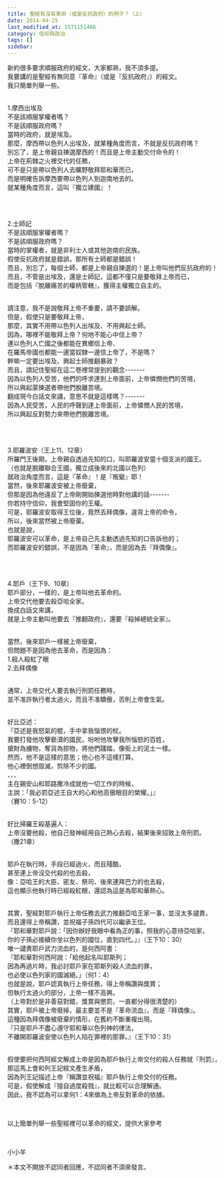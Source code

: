 ```yaml
---
title: 聖經有沒有革命（或是反抗政府）的例子？（上）
date: 2014-04-25
last_modified_at: 1571151466
category: 信仰與政治
tags: []
sidebar: 
---
```


<p>新約很多要求順服政府的經文，大家都熟，我不須多提。<br/>
我要講的是聖經有無同意『革命』（或是『反抗政府』）的經文。<br/>
我只簡單列舉一些。</p>
<p><br/>
1.摩西出埃及<br/>
不是該順服掌權者嗎？<br/>
不是該順服政府嗎？<br/>
當時的政府，就是埃及。<br/>
那麼，摩西帶以色列人出埃及，就某種角度而言，不就是反抗政府嗎？<br/>
別忘了，是上帝親自揀選摩西的！而且是上帝主動交付命令的！<br/>
上帝在荊棘之火裡交代的任務，<br/>
可不是只是帶以色列人去曠野敬拜耶和華而已，<br/>
而是明確告訴摩西要帶以色列人到迦南地去的。<br/>
就某種角度而言，這叫『獨立建國』！</p>
<p> </p>
<p><br/>
2.士師記<br/>
不是該順服掌權者嗎？<br/>
不是該順服政府嗎？<br/>
當時的掌權者，就是非利士人或其他迦南的民族。<br/>
假使反抗政府就是錯誤，那所有士師都是錯誤！<br/>
而且，別忘了，每個士師，都是上帝親自揀選的！是上帝叫他們反抗政府的！<br/>
而且，不管是出埃及，還是士師記，這都不僅只是要敬拜上帝而已，<br/>
而是包括『脫離痛苦的權柄管轄』，獲得主權獨立自主的。</p>
<p><br/>
請注意，我不是說敬拜上帝不重要，請不要誤解。<br/>
但是，假使只是要敬拜上帝，<br/>
那麼，其實不用帶以色列人出埃及、不用興起士師。<br/>
因為，哪裡不能敬拜上帝？何地不能心中信上帝？<br/>
連以色列人亡國之後都能在異鄉信上帝、<br/>
在羅馬帝國也都能一邊當奴隸一邊信上帝了，不是嗎？<br/>
幹嘛一定要出埃及、興起士師推翻暴政？<br/>
而且，請記住聖經在這二卷裡常提到的觀念-------<br/>
因為以色列人受苦，他們的呼求達到上帝面前，上帝憐憫他們的苦境，<br/>
所以興起蒙揀選者帶他們脫離苦境。<br/>
翻成現今白話文來講，意思不就是這樣嗎？-------<br/>
因為人民受苦，人民的呼聲到達上帝面前，上帝憐憫人民的苦境，<br/>
所以興起反對勢力來帶他們脫離苦境。</p>
<p> </p>
<p><br/>
3.耶羅波安（王上11、12章）<br/>
所羅門王後期，上帝親自透過先知的口，叫耶羅波安當十個支派的國王。<br/>
（也就是脫離聯合王國，獨立成後來的北國以色列）<br/>
就政治角度而言，這是『革命』！是『叛變』耶！<br/>
當然，後來耶羅波安被上帝廢棄，<br/>
但那是因為他違反了上帝剛開始揀選他時對他講的話-------<br/>
你若持守信仰，我會堅固你的王權。<br/>
可是，耶羅波安取得王位後，竟然去拜偶像，違背上帝的命令，<br/>
所以，後來當然被上帝廢棄。<br/>
也就是說，<br/>
耶羅波安可以革命，是上帝自己先主動透過先知的口告訴他的；<br/>
而耶羅波安的錯誤，不是因為『革命』，而是因為去『拜偶像』。</p>
<p> </p>
<p><br/>
4.耶戶（王下9、10章）<br/>
耶戶部分，一樣的，是上帝叫他去革命的。<br/>
上帝交代他要去殺亞哈全家。<br/>
換成白話文來講，<br/>
就是上帝主動叫他要去『推翻政府』，還要『殺掉總統全家』。</p>
<p><br/>
當然，後來耶戶一樣被上帝廢棄，<br/>
但問題不是因為他去革命，而是因為：<br/>
1.殺人殺紅了眼<br/>
2.去拜偶像</p>
<p><br/>
通常，上帝交代人要去執行刑罰任務時，<br/>
並不准許執行者太過火，而且不准驕傲，否則上帝會生氣。</p>
<p><br/>
好比亞述：<br/>
『亞述是我怒氣的棍，手中拿我惱恨的杖。<br/>
我要打發他攻擊褻瀆的國民，吩咐他攻擊我所惱怒的百姓，<br/>
搶財為擄物，奪貨為掠物，將他們踐踏，像街上的泥土一樣。<br/>
然而，他不是這樣的意思；他心也不這樣打算。<br/>
他心裡倒想毀滅，剪除不少的國。<br/>
、、、<br/>
主在錫安山和耶路撒冷成就他一切工作的時候，<br/>
主說：「我必罰亞述王自大的心和他高傲眼目的榮耀。」』<br/>
（賽10：5-12）</p>
<p><br/>
好比掃羅王殺基遍人：<br/>
上帝沒要他殺，他自己發神經用自己熱心去殺，結果後來招致上帝刑罰。<br/>
（撒21章）</p>
<p><br/>
耶戶在執行時，手段已經過火，而且殘酷，<br/>
甚至連上帝沒交代殺的也去殺，<br/>
像：亞哈王的大臣、密友、祭司、後來連拜巴力的也去殺，<br/>
這也顯示他執行時已經殺紅眼，還認為這是為耶和華熱心。</p>
<p><br/>
其實，聖經對耶戶執行上帝任務去武力推翻亞哈王家一事，並沒太多譴責，<br/>
而且還得上帝稱讚，並祝福子孫四代可以繼承王位。<br/>
『耶和華對耶戶說：「因你辦好我眼中看為正的事，照我的心意待亞哈家，<br/>
你的子孫必接續你坐以色列的國位，直到四代。」』（王下10：30）<br/>
唯一譴責耶戶武力流血的，是何西阿書：<br/>
『耶和華對何西阿說：「給他起名叫耶斯列；<br/>
因為再過片時，我必討耶戶家在耶斯列殺人流血的罪，<br/>
也必使以色列家的國滅絕。」（何1：4）<br/>
也就是說，耶戶認真執行上帝任務，得上帝稱讚與獎賞；<br/>
但執行太過火的部分，上帝一樣不高興。<br/>
（上帝對於是非善惡對錯，獎賞與懲罰，一直都分得很清楚的）<br/>
其實，耶戶被上帝廢掉，最主要並不是『革命流血』，而是『拜偶像』。<br/>
這種因為拜偶像被廢棄的情形，在舊約不斷重複出現。<br/>
『只是耶戶不盡心遵守耶和華以色列神的律法，<br/>
不離開耶羅波安使以色列人陷在罪裡的那罪。』（王下10：31）</p>
<p><br/>
假使要把何西阿經文解成上帝是因為耶戶執行上帝交付的殺人任務就『刑罰』，<br/>
那這馬上會和列王記經文產生矛盾，<br/>
因為列王記描述上帝『稱讚並祝福』耶戶執行上帝交付的任務。<br/>
可是，假使解成『擅自過度殺戮』，就比較可以合理解通。<br/>
因此，我不認為可以拿何1：4來做為上帝反對革命的依據。</p>
<p> </p>
<p>以上簡單列舉一些聖經裡可以革命的經文，提供大家參考</p>
<p> </p>
<p>小小羊</p>
<p>＊本文不開放不認同者回應，不認同者不須來發言。</p>
